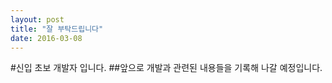 ```yaml
---
layout: post
title: "잘 부탁드립니다"
date: 2016-03-08
---
```


#신입 초보 개발자 입니다.
##앞으로 개발과 관련된 내용들을 기록해 나갈 예정입니다.
